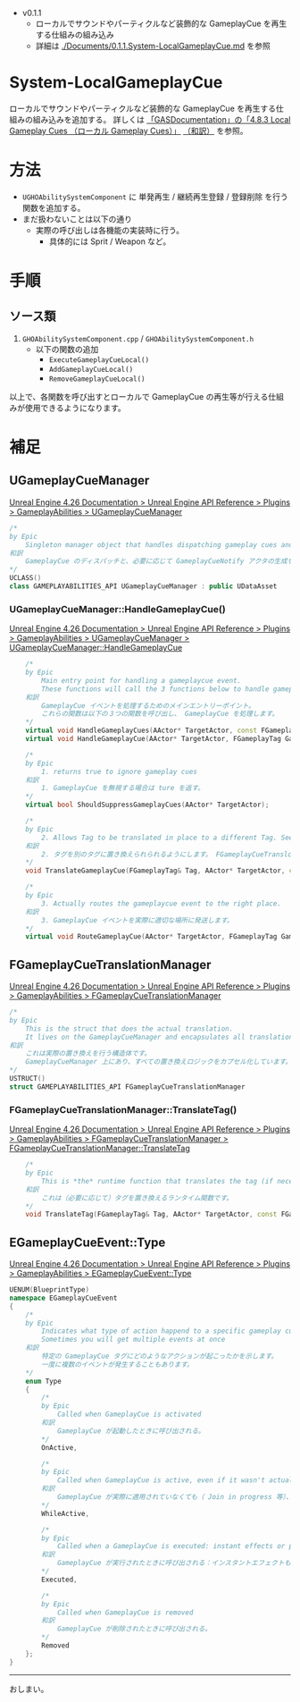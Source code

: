 * v0.1.1
	* ローカルでサウンドやパーティクルなど装飾的な GameplayCue を再生する仕組みの組み込み
	* 詳細は [./Documents/0.1.1.System-LocalGameplayCue.md](./Documents/0.1.1.System-LocalGameplayCue.md) を参照

# System-LocalGameplayCue
ローカルでサウンドやパーティクルなど装飾的な GameplayCue を再生する仕組みの組み込みを追加する。
詳しくは [「GASDocumentation」の「4.8.3 Local Gameplay Cues （ローカル Gameplay Cues）」](https://github.com/tranek/GASDocumentation/blob/master/README.md#concepts-gc-local) [（和訳）](https://github.com/sentyaanko/GASDocumentation/blob/lang-ja/README.jp.md#concepts-gc-local) を参照。

# 方法

* `UGHOAbilitySystemComponent` に 単発再生 / 継続再生登録 / 登録削除 を行う関数を追加する。
* まだ扱わないことは以下の通り
	* 実際の呼び出しは各機能の実装時に行う。
		* 具体的には Sprit / Weapon など。

# 手順

## ソース類

1. `GHOAbilitySystemComponent.cpp` / `GHOAbilitySystemComponent.h`
	* 以下の関数の追加
		* `ExecuteGameplayCueLocal()`
		* `AddGameplayCueLocal()`
		* `RemoveGameplayCueLocal()`


以上で、各関数を呼び出すとローカルで GameplayCue の再生等が行える仕組みが使用できるようになります。


# 補足

## UGameplayCueManager

[Unreal Engine 4.26 Documentation > Unreal Engine API Reference > Plugins > GameplayAbilities > UGameplayCueManager](https://docs.unrealengine.com/4.26/en-US/API/Plugins/GameplayAbilities/UGameplayCueManager/)

```c++
/*
by Epic
	Singleton manager object that handles dispatching gameplay cues and spawning GameplayCueNotify actors as needed
和訳
	GameplayCue のディスパッチと、必要に応じて GameplayCueNotify アクタの生成を行うシングルトンマネージャオブジェクト。
*/
UCLASS()
class GAMEPLAYABILITIES_API UGameplayCueManager : public UDataAsset
```

### UGameplayCueManager::HandleGameplayCue()

[Unreal Engine 4.26 Documentation > Unreal Engine API Reference > Plugins > GameplayAbilities > UGameplayCueManager > UGameplayCueManager::HandleGameplayCue](https://docs.unrealengine.com/4.26/en-US/API/Plugins/GameplayAbilities/UGameplayCueManager/HandleGameplayCue/)

```c++
	/*
	by Epic
		Main entry point for handling a gameplaycue event. 
		These functions will call the 3 functions below to handle gameplay cues
	和訳
		GameplayCue イベントを処理するためのメインエントリーポイント。
		これらの関数は以下の３つの関数を呼び出し、 GameplayCue を処理します。
	*/
	virtual void HandleGameplayCues(AActor* TargetActor, const FGameplayTagContainer& GameplayCueTags, EGameplayCueEvent::Type EventType, const FGameplayCueParameters& Parameters, EGameplayCueExecutionOptions Options = EGameplayCueExecutionOptions::Default);
	virtual void HandleGameplayCue(AActor* TargetActor, FGameplayTag GameplayCueTag, EGameplayCueEvent::Type EventType, const FGameplayCueParameters& Parameters, EGameplayCueExecutionOptions Options = EGameplayCueExecutionOptions::Default);

	/*
	by Epic
		1. returns true to ignore gameplay cues
	和訳
		1. GameplayCue を無視する場合は ture を返す。
	*/
	virtual bool ShouldSuppressGameplayCues(AActor* TargetActor);

	/*
	by Epic
		2. Allows Tag to be translated in place to a different Tag. See FGameplayCueTranslorManager
	和訳
		2. タグを別のタグに置き換えられられるようにします。 FGameplayCueTranslorManager を参照してください。
	*/
	void TranslateGameplayCue(FGameplayTag& Tag, AActor* TargetActor, const FGameplayCueParameters& Parameters);

	/*
	by Epic
		3. Actually routes the gameplaycue event to the right place.
	和訳
		3. GameplayCue イベントを実際に適切な場所に発送します。
	*/
	virtual void RouteGameplayCue(AActor* TargetActor, FGameplayTag GameplayCueTag, EGameplayCueEvent::Type EventType, const FGameplayCueParameters& Parameters, EGameplayCueExecutionOptions Options = EGameplayCueExecutionOptions::Default);
```

## FGameplayCueTranslationManager

[Unreal Engine 4.26 Documentation > Unreal Engine API Reference > Plugins > GameplayAbilities > FGameplayCueTranslationManager](https://docs.unrealengine.com/4.26/en-US/API/Plugins/GameplayAbilities/FGameplayCueTranslationManager/)

```c++
/*
by Epic
	This is the struct that does the actual translation. 
	It lives on the GameplayCueManager and encapsulates all translation logic.
和訳
	これは実際の置き換えを行う構造体です。
	GameplayCueManager 上にあり、すべての置き換えロジックをカプセル化しています。
*/
USTRUCT()
struct GAMEPLAYABILITIES_API FGameplayCueTranslationManager
```

### FGameplayCueTranslationManager::TranslateTag()

[Unreal Engine 4.26 Documentation > Unreal Engine API Reference > Plugins > GameplayAbilities > FGameplayCueTranslationManager > FGameplayCueTranslationManager::TranslateTag](https://docs.unrealengine.com/4.26/en-US/API/Plugins/GameplayAbilities/FGameplayCueTranslationManager/TranslateTag/)

```c++
	/*
	by Epic
		This is *the* runtime function that translates the tag (if necessary)
	和訳
		これは（必要に応じて）タグを置き換えるランタイム関数です。
	*/
	void TranslateTag(FGameplayTag& Tag, AActor* TargetActor, const FGameplayCueParameters& Parameters);
```


## EGameplayCueEvent::Type

[Unreal Engine 4.26 Documentation > Unreal Engine API Reference > Plugins > GameplayAbilities > EGameplayCueEvent::Type](https://docs.unrealengine.com/4.26/en-US/API/Plugins/GameplayAbilities/EGameplayCueEvent__Type/)

```c++
UENUM(BlueprintType)
namespace EGameplayCueEvent
{
	/*
	by Epic
		Indicates what type of action happend to a specific gameplay cue tag. 
		Sometimes you will get multiple events at once
	和訳
		特定の GameplayCue タグにどのようなアクションが起こったかを示します。
		一度に複数のイベントが発生することもあります。
	*/
	enum Type
	{
		/*
		by Epic
			Called when GameplayCue is activated
		和訳
			GameplayCue が起動したときに呼び出される。
		*/
		OnActive,

		/*
		by Epic
			Called when GameplayCue is active, even if it wasn't actually just applied (Join in progress, etc)
		和訳
			GameplayCue が実際に適用されていなくても（ Join in progress 等）、 GameplayCue がアクティブなときに呼び出される。
		*/
		WhileActive,

		/*
		by Epic
			Called when a GameplayCue is executed: instant effects or periodic tick
		和訳
			GameplayCue が実行されたときに呼び出される：インスタントエフェクトもしくは周期的なティック
		*/
		Executed,

		/*
		by Epic
			Called when GameplayCue is removed
		和訳
			GameplayCue が削除されたときに呼び出される。
		*/
		Removed
	};
}
```

-----
おしまい。

